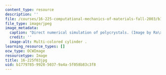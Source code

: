```yaml
---
content_type: resource
description: ''
file: /courses/16-225-computational-mechanics-of-materials-fall-2003/b1779785992850379a4a5f058b83c3f8_16-225f03.jpg
file_type: image/jpeg
image_metadata:
  caption: "Direct numerical simulation of polycrystals. (Image by Ra\xFAl Radovitzky.)"
  credit: ''
  image-alt: Multi-colored cylinder .
learning_resource_types: []
ocw_type: OCWImage
resourcetype: Image
title: 16-225f03jpg
uid: b1779785-9928-5037-9a4a-5f058b83c3f8
---
```

